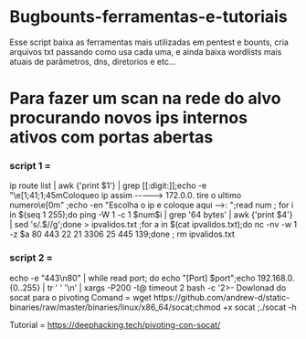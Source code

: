 # Bugbounts-ferramentas-e-tutoriais

Esse script baixa as ferramentas mais utilizadas em pentest e bounts, cria arquivos txt passando como usa cada uma, e ainda baixa wordlists mais atuais de parâmetros, dns, diretorios e etc...



<h1>Para fazer um scan na rede do alvo procurando novos ips internos ativos com portas abertas</h1>
<h3>script 1 = </h3> ip route list |  awk {'print $1'} | grep  [[:digit:]];echo -e "\e[1;41;1;45mColoqueo ip assim -----> 172.0.0. tire o ultimo numero\e[0m" ;echo -en "Escolha o ip e coloque aqui -->: ";read num ; for i in $(seq 1 255);do ping  -W 1 -c 1 $num$i | grep '64 bytes' | awk {'print $4'} | sed 's/.$//g';done > ipvalidos.txt ;for a in $(cat ipvalidos.txt);do nc -nv -w 1 -z $a 80 443 22 21 3306 25 445 139;done ; rm ipvalidos.txt

<h3>script 2 = </h3> echo -e "443\n80" | while read port; do echo "[Port] $port";echo 192.168.0.{0..255} | tr ' ' '\n' | xargs -P200 -I@ timeout 2 bash -c '2>- </dev/tcp/@/'$port' && echo "[OPEN] @:"'$port;done


<h2>Dowlonad do socat para o pivoting</h2>
Comand = wget https://github.com/andrew-d/static-binaries/raw/master/binaries/linux/x86_64/socat;chmod +x socat ;./socat -h

Tutorial = https://deephacking.tech/pivoting-con-socat/
